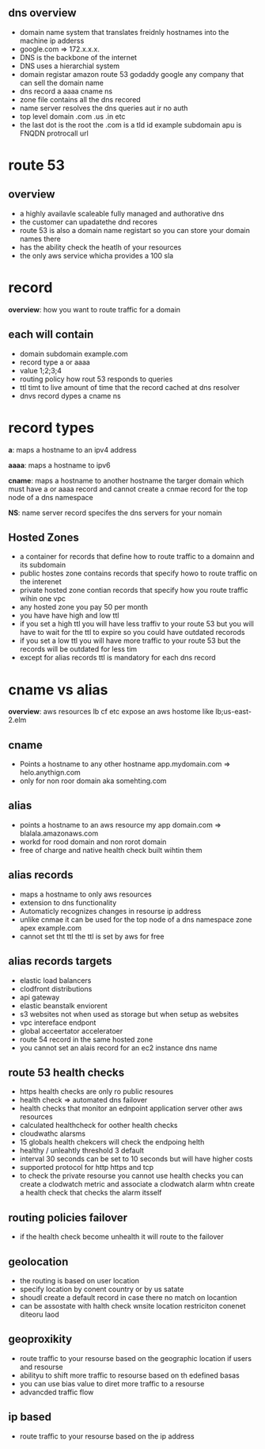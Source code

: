 ## dns overview
- domain name system that translates freidnly hostnames into the machine ip adderss
- google.com => 172.x.x.x.
- DNS is the backbone of the internet
- DNS uses a hierarchial system
- domain registar amazon route 53 godaddy google any company that can sell the domain name
- dns record a aaaa cname ns
- zone file contains all the dns recored
- name server resolves the dns queries aut ir no auth
- top level domain .com .us .in etc
- the last dot is the root the .com is a tld id example subdomain apu is FNQDN protrocall url

# route 53
## overview
- a highly availavle scaleable fully managed and authorative dns
- the customer can upadatethe dnd recores
- route 53 is also a domain name registart so you can store your domain names there
- has the ability check the heatlh of your resources
- the only aws service whicha provides a 100 sla

# record
**overview**: how you want to route traffic for a domain

## each will contain
- domain subdomain example.com
- record type a or aaaa
- value 1;2;3;4
- routing policy how rout 53 responds to queries
- ttl timt to live amount of time that the record cached at dns resolver
- dnvs record dypes a cname ns

# record types
**a**: maps a hostname to an ipv4 address

**aaaa**: maps a hostname to ipv6

**cname**: maps a hostname to another hostname the targer domain which must have a or aaaa record and cannot create a cnmae record for the top node of a dns namespace

**NS**: name server record specifes the dns servers for your nomain

## Hosted Zones
- a container for records that define how to route traffic to a domainn and its subdomain
- public hostes zone contains records that specify howo to route traffic on the interenet
- private hosted zone contian records that specify how you route traffic wihin one vpc
- any hosted zone you pay 50 per month
- you have have high and low ttl
- if you set a high ttl you will have less traffiv to your route 53 but you will have to wait for the ttl to expire so you could have outdated recorods
- if you set a low ttl you will have more traffic to your route 53 but the records will be outdated for less tim
- except for alias records ttl is mandatory for each dns record

# cname vs alias
**overview**: aws resources lb cf etc expose an aws hostome like lb;us-east-2.elm

## cname
- Points a hostname to any other hostname app.mydomain.com => helo.anythign.com
- only for non roor domain aka somehting.com

## alias
- points a hostname to an aws resource my app domain.com => blalala.amazonaws.com
- workd for rood domain and non rorot domain
- free of charge and native health check built wihtin them

## alias records
- maps a hostname to only aws resources
- extension to dns functionality
- Automaticly recognizes changes in resourse ip address
- unlike cnmae it can be used for the top node of a dns namespace zone apex example.com
- cannot set tht ttl the ttl is set by aws for free

## alias records targets
- elastic load balancers
- clodfront distributions
- api gateway
- elastic beanstalk enviorent
- s3 websites not when used as storage but when setup as websites
- vpc intereface endpont
- global acceertator acceleratoer
- route 54 record in the same hosted zone
- you cannot set an alais record for an ec2 instance dns name

## route 53 health checks
- https health checks are only ro public resoures
- health check =>  automated dns failover
- health checks that monitor an ednpoint application server other aws resources
- calculated healthcheck for oother health checks
- cloudwathc alarsms
- 15 globals health chekcers will check the endpoing helth
- healthy / unleahtly threshold 3 default
- interval 30 seconds can be set to 10 seconds but will have higher costs
- supported protocol for http https and tcp
- to check the private resourse you cannot use health checks you can create a clodwatch metric and associate a clodwatch alarm whtn create a health check that checks the alarm itsself

## routing policies failover
- if the health check become unhealth it will route to the failover

## geolocation
- the routing is based on user location
- specify location by conent country or by us satate
- shoudl create a default record in case there no match on locantion
- can be assostate with halth check wnsite location restriciton conenet diteoru laod

## geoproxikity
- route traffic to your resourse based on the geographic location if users and resourse
- abilityu to shift more traffic to resourse based on th edefined basas
- you can use bias value to diret more traffic to a resourse
- advancded traffic flow

## ip based
- route traffic to your resourse based on the ip address


